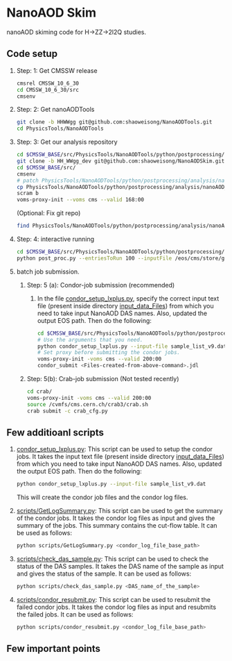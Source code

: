 # NanoAOD Skim
nanoAOD skiming code for H->ZZ->2l2Q studies.

## Code setup

1. Step: 1: Get CMSSW release

   ```bash
   cmsrel CMSSW_10_6_30
   cd CMSSW_10_6_30/src
   cmsenv
   ```

2. Step: 2: Get  nanoAODTools

   ```bash
   git clone -b HHWWgg git@github.com:shaoweisong/NanoAODTools.git 
   cd PhysicsTools/NanoAODTools
   ```

3. Step: 3: Get our analysis repository

   ```bash
   cd $CMSSW_BASE/src/PhysicsTools/NanoAODTools/python/postprocessing/analysis/
   git clone -b HH_WWgg_dev git@github.com:shaoweisong/NanoAODSkim.git
   cd $CMSSW_BASE/src/
   cmsenv
   # patch PhysicsTools/NanoAODTools/python/postprocessing/analysis/nanoAOD_skim/nanoAOD_tools.patch
   cp PhysicsTools/NanoAODTools/python/postprocessing/analysis/nanoAOD_skim/data/btag/*.csv PhysicsTools/NanoAODTools/data/btagSF/.
   scram b
   voms-proxy-init --voms cms --valid 168:00
   ```

   (Optional: Fix git repo)

   ```bash
   find PhysicsTools/NanoAODTools/python/postprocessing/analysis/nanoAOD_skim/.git/ -name "*.py*" -delete
   ```

4. Step: 4: interactive running

   ```bash
   cd $CMSSW_BASE/src/PhysicsTools/NanoAODTools/python/postprocessing/analysis/nanoAOD_skim
   python post_proc.py --entriesToRun 100 --inputFile /eos/cms/store/group/phys_b2g/zhenxuan/custom_nanoAOD/nanoAOD_24Oct2023/UL2018_signal_FH/UL2018/GluGluToRadionToHHTo2G2WTo2G4Q_M-1600/GluGluToRadionToHHTo2G2WTo2G4Q_M-1600_9042687_2.root -m True -y 2018
   ```

5. batch job submission.
   1. Step: 5 (a): Condor-job submission (recommended)
      1. In the file [condor_setup_lxplus.py](condor_setup_lxplus.py), specify the correct input text file (present inside directory [input_data_Files](input_data_Files)) from which you need to take input NanoAOD DAS names. Also, updated the output EOS path. Then do the following:

         ```bash
         cd $CMSSW_BASE/src/PhysicsTools/NanoAODTools/python/postprocessing/analysis/nanoAOD_skim
         # Use the arguments that you need.
         python condor_setup_lxplus.py --input-file sample_list_v9.dat
         # Set proxy before submitting the condor jobs.
         voms-proxy-init -voms cms --valid 200:00
         condor_submit <Files-created-from-above-command>.jdl
         ```

   1. Step: 5(b): Crab-job submission (Not tested recently)
      ```bash
      cd crab/
      voms-proxy-init -voms cms --valid 200:00
      source /cvmfs/cms.cern.ch/crab3/crab.sh
      crab submit -c crab_cfg.py
      ```

## Few additioanl scripts

1. [condor_setup_lxplus.py](condor_setup_lxplus.py): This script can be used to setup the condor jobs. It takes the input text file (present inside directory [input_data_Files](input_data_Files)) from which you need to take input NanoAOD DAS names. Also, updated the output EOS path. Then do the following:

   ```bash
   python condor_setup_lxplus.py --input-file sample_list_v9.dat
   ```
   This will create the condor job files and the condor log files.

1. [scripts/GetLogSummary.py](scripts/GetLogSummary.py): This script can be used to get the summary of the condor jobs. It takes the condor log files as input and gives the summary of the jobs. This summary contains the cut-flow table. It can be used as follows:

   ```bash
   python scripts/GetLogSummary.py <condor_log_file_base_path>
   ```

2. [scripts/check_das_sample.py](scripts/check_das_sample.py): This script can be used to check the status of the DAS samples. It takes the DAS name of the sample as input and gives the status of the sample. It can be used as follows:

   ```bash
   python scripts/check_das_sample.py <DAS_name_of_the_sample>
   ```

3. [scripts/condor_resubmit.py](scripts/condor_resubmit.py): This script can be used to resubmit the failed condor jobs. It takes the condor log files as input and resubmits the failed jobs. It can be used as follows:

   ```bash
   python scripts/condor_resubmit.py <condor_log_file_base_path>
   ```

## Few important points

